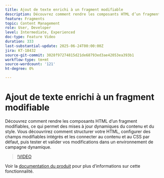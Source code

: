 ```yaml
---
title: Ajout de texte enrichi à un fragment modifiable
description: Découvrez comment rendre les composants HTML d’un fragment modifiables, ce qui permet des mises à jour dynamiques du contenu et du style. Vous découvrirez comment structurer votre HTML, configurer des champs modifiables intégrés et les connecter au contenu et au CSS par défaut, puis tester et valider vos modifications dans un environnement de campagne dynamique.
feature: Fragments
topic: Content Management
role: User, Developer
level: Intermediate, Experienced
doc-type: Feature Video
duration: 333
last-substantial-update: 2025-06-24T00:00:00Z
jira: KT-18432
source-git-commit: 3028f97274815d21de68793ed3ae42053ea393b1
workflow-type: tm+mt
source-wordcount: '121'
ht-degree: 0%

---
```



# Ajout de texte enrichi à un fragment modifiable

Découvrez comment rendre les composants HTML d’un fragment modifiables, ce qui permet des mises à jour dynamiques du contenu et du style. Vous découvrirez comment structurer votre HTML, configurer des champs modifiables intégrés et les connecter au contenu et au CSS par défaut, puis tester et valider vos modifications dans un environnement de campagne dynamique.

>[!VIDEO](https://video.tv.adobe.com/v/3464363/?learn=on&enablevpops)

Voir la [documentation du produit](https://experienceleague.adobe.com/en/docs/journey-optimizer/using/content-management/fragments/customizable-fragments) pour plus d’informations sur cette fonctionnalité.
